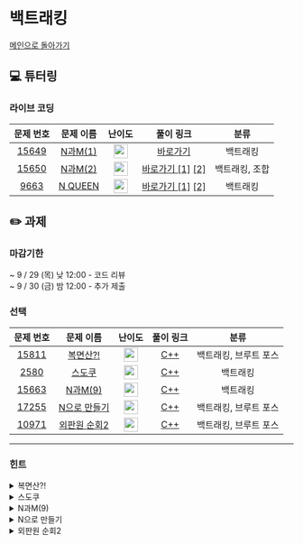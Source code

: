 # 백트래킹

[메인으로 돌아가기](https://github.com/Altu-Bitu-3/Notice)

## 💻 튜터링

### 라이브 코딩

|                                 문제 번호                                 |                                  문제 이름                                  |                                       난이도                                       |        풀이 링크         |      분류      |
| :-----------------------------------------------------------------------: | :-------------------------------------------------------------------------: | :--------------------------------------------------------------------------------: | :----------------------: | :------------: |
| <a href="https://www.acmicpc.net/problem/15649" target="_blank">15649</a> | <a href="https://www.acmicpc.net/problem/15649" target="_blank">N과M(1)</a> | <img height="25px" width="25px" src="https://static.solved.ac/tier_small/8.svg"/>  |       [바로가기]()       |    백트래킹    |
| <a href="https://www.acmicpc.net/problem/15650" target="_blank">15650</a> | <a href="https://www.acmicpc.net/problem/15650" target="_blank">N과M(2)</a> | <img height="25px" width="25px" src="https://static.solved.ac/tier_small/8.svg"/>  | [바로가기 [1]]() [[2]]() | 백트래킹, 조합 |
|  <a href="https://www.acmicpc.net/problem/9663" target="_blank">9663</a>  | <a href="https://www.acmicpc.net/problem/9663" target="_blank">N QUEEN</a>  | <img height="25px" width="25px" src="https://static.solved.ac/tier_small/11.svg"/> | [바로가기 [1]]() [[2]]() |    백트래킹    |

## ✏️ 과제

### 마감기한

~ 9 / 29 (목) 낮 12:00 - 코드 리뷰 </br>
~ 9 / 30 (금) 밤 12:00 - 추가 제출 </br>

### 선택

|                                 문제 번호                                 |                                    문제 이름                                     |                                       난이도                                       | 풀이 링크 |         분류          |
| :-----------------------------------------------------------------------: | :------------------------------------------------------------------------------: | :--------------------------------------------------------------------------------: | :-------: | :-------------------: |
| <a href="https://www.acmicpc.net/problem/15811" target="_blank">15811</a> |   <a href="https://www.acmicpc.net/problem/15811" target="_blank">복면산?!</a>   | <img height="25px" width="25px" src="https://static.solved.ac/tier_small/12.svg"/> |  [C++]()  | 백트래킹, 브루트 포스 |
|  <a href="https://www.acmicpc.net/problem/2580" target="_blank">2580</a>  |    <a href="https://www.acmicpc.net/problem/2580" target="_blank">스도쿠</a>     | <img height="25px" width="25px" src="https://static.solved.ac/tier_small/12.svg"/> |  [C++]()  |       백트래킹        |
| <a href="https://www.acmicpc.net/problem/15663" target="_blank">15663</a> |   <a href="https://www.acmicpc.net/problem/15663" target="_blank">N과M(9)</a>    | <img height="25px" width="25px" src="https://static.solved.ac/tier_small/9.svg"/>  |  [C++]()  |       백트래킹        |
| <a href="https://www.acmicpc.net/problem/17255" target="_blank">17255</a> | <a href="https://www.acmicpc.net/problem/17255" target="_blank">N으로 만들기</a> | <img height="25px" width="25px" src="https://static.solved.ac/tier_small/12.svg"/> |  [C++]()  | 백트래킹, 브루트 포스 |
| <a href="https://www.acmicpc.net/problem/10971" target="_blank">10971</a> | <a href="https://www.acmicpc.net/problem/10971" target="_blank">외판원 순회2</a> | <img height="25px" width="25px" src="https://static.solved.ac/tier_small/9.svg"/>  |  [C++]()  | 백트래킹, 브루트 포스 |

---

### 힌트

<details>
<summary>복면산?!</summary>
<div markdown="1">
&nbsp;&nbsp;&nbsp;&nbsp;
조건을 만족하는 하나의 조합만 찾으면 되네요! 일단 존재하는 알파벳에 모두 할당하고 조건을 만족하는지 확인해도 괜찮아요!! 그리고 단어는 최대 18길이네요. 이를 숫자로 바꾼다 생각했을 때 그렇게 큰 수는 아닐 것 같아요
</div>
</details>

<details>
<summary>스도쿠</summary>
<div markdown="1">
&nbsp;&nbsp;&nbsp;&nbsp;
빈칸이 아니면 다음 칸으로 넘어가고, 빈칸인 경우에는 가능한 숫자를 차례대로 넣어보고 안되면 다른 숫자를 넣어보도록 해요! 그리고 숫자들이 같은 3x3 정사각형 안에 있는지 아닌지는 어떻게 알아낼 수 있을까요? 풀이 방향을 잘 모르겠다면 N-queen 문제랑 비슷하게 접근하면 될 것 같네요!
</div>
</details>

<details>
<summary>N과M(9)</summary>
<div markdown="1">
&nbsp;&nbsp;&nbsp;&nbsp;
우선 기본 구조는 N과 M(1) 과 크게 다르지 않아보여요! 그런데 제공해주는 집합의 원소들이 중복될 수도 있네요!
어떻게 해야 수열의 중복을 피할 수 있을까요? 바로 이전에 선택된 값을 저장해볼까요?
</div>
</details>

<details>
<summary>N으로 만들기</summary>
<div markdown="1">
&nbsp;&nbsp;&nbsp;&nbsp;
나중에 추가
</div>
</details>

<details>
<summary>외판원 순회2</summary>
<div markdown="1">
&nbsp;&nbsp;&nbsp;&nbsp;
일단 방문할 수 있는 도시를 차례차례 방문해볼까요? 출발 도시로 다시 돌아왔다면 가는 길을 알게 된 거네요! 어느 곳에서 출발해도 똑같겠어요.
</div>
</details>
